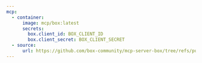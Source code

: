 ```yaml
---
mcp:
  - container:
      image: mcp/box:latest
      secrets:
        box.client_id: BOX_CLIENT_ID
        box.client_secret: BOX_CLIENT_SECRET
  - source:
      url: https://github.com/box-community/mcp-server-box/tree/refs/pull/4/merge
---
```

